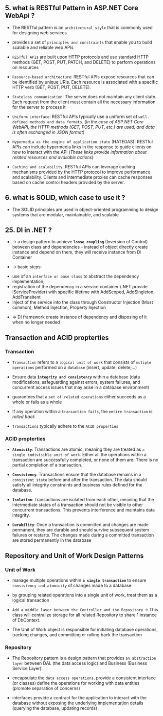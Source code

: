 ## 5. what is RESTful Pattern in ASP.NET Core WebApi ?
* The RESTful pattern is an `architectural style` that is commonly used for designing web services
* provides a set of `principles and constraints` that enable you to build scalable and reliable web APIs
* `RESTful APIs` are built upon HTTP protocols and use standard HTTP methods (GET, POST, PUT, PATCH, and DELETE) to perform operations on resources

* `Resource-based architecture`: RESTful APIs expose resources that can be identified by unique URIs. Each resource is associated with a specific HTTP verb (GET, POST, PUT, DELETE).
* `Stateless communication`: The server does not maintain any client state. Each request from the client must contain all the necessary information for the server to process it
* `Uniform interface`: RESTful APIs typically use a uniform set of `well-defined methods and data formats`. (_In the case of ASP.NET Core WebAPI, the HTTP methods (GET, POST, PUT, etc.) are used, and data is often exchanged in JSON format_)
* `Hypermedia as the engine of application state` (HATEOAS): RESTful APIs can include hypermedia links in the response to guide clients on how to interact with the API (_These links provide information about related resources and available actions_)
* `Caching and scalability`: RESTful APIs can leverage caching mechanisms provided by the HTTP protocol to improve performance and scalability. Clients and intermediate proxies can cache responses based on cache control headers provided by the server. 

## 6. what is SOLID, which case to use it ?
* The SOLID principles are used in object-oriented programming to design systems that are modular, maintainable, and scalable
 
## 25. DI in .NET ?
* -> a design pattern to achieve **`loose coupling`** (Inversion of Control) between class and dependencies - instead of object directly create instance and depend on them, they will receive instance from DI Container

* -> basic steps: 
- use of an `interface or base class` to abstract the dependency implementation; 
- registration of the dependency in a service container (.NET provide IServiceProvider) with specific lifetime with AddScoped, AddSingleton, AddTransitent 
- Inject of the service into the class through Constructor Injection (Most common), Method Injection, Property Injection
* => DI framework create instance of dependency and disposing of it when no longer needed

## Transaction and ACID propterties
### Transaction
* `Transaction` refers to a `logical unit of work` that consists of `mutiple operations` performed on a `database` (insert, update, delete,...)

* Ensure data **`integrity and consistency`** within a database (data modifications, safeguarding against errors, system failures, and concurrent access issues that may arise in a database environment)
* guarantees that a `set of related operations` either succeeds as a whole or fails as a whole
*  If any operation within a `transaction fails`, the `entire transaction` is _rolled back_

* `Transactions` typically adhere to the `ACID properties`

### ACID propterties
* **`Atomicity`**: Transactions are atomic, meaning they are treated as `a single indivisible unit of work`. Either all the operations within a transaction are successfully completed, or none of them are. There is no partial completion of a transaction.

* **`Consistency`**: Transactions ensure that the database remains in a `consistent state` before and after the transaction. The data should satisfy all integrity constraints and business rules defined for the database.

* **`Isolation`**: Transactions are isolated from each other, meaning that the intermediate states of a transaction should not be visible to other concurrent transactions. This prevents interference and maintains data integrity.

* **`Durability`**: Once a transaction is committed and changes are made permanent, they are durable and should survive subsequent system failures or restarts. The changes made during a committed transaction are stored permanently in the database

## Repository and Unit of Work Design Patterns 
### Unit of Work 
* manage multiple operations within **`a single transaction`** to ensure `consistency and atomicity` of changes made to a database
* by grouping related operations into a single unit of work, treat them as a logical transaction
* `Add a middle layer between the Controller and the Repository` -> This class will centralize storage for all related Repository to share 1 instance of DbContext.

* The Unit of Work object is responsible for initiating database operations, tracking changes, and committing or rolling back the transaction
### Repository
* The Repository pattern is a design pattern that provides `an abstraction layer` between DAL (the data access logic) and Business (Business Service Layer)

* encapsulate the `data access operations`, provide a consistent interface (or classes) define the operations for working with data entities (promote separation of concerns)

* interfaces provide a contract for the application to interact with the database without exposing the underlying implementation details (querying the database, updating records)



